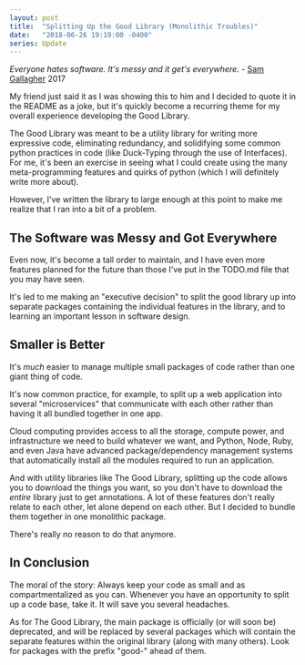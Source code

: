 ```yaml
---
layout: post
title:  "Splitting Up the Good Library (Monolithic Troubles)"
date:   "2018-06-26 19:19:00 -0400"
series: Update
---
```


_Everyone hates software. It's messy and it get's everywhere._ - [Sam Gallagher](https://github.com/sjgallagher2) 2017

My friend just said it as I was showing this to him and I decided to quote it in the README as a joke, but it's quickly become a recurring theme for my overall experience developing the Good Library.

The Good Library was meant to be a utility library for writing more expressive code, eliminating redundancy, and solidifying some common python practices in code (like Duck-Typing through the use of Interfaces).  For me, it's been an exercise in seeing what I could create using the many meta-programming features and quirks of python (which I will definitely write more about).

However, I've written the library to large enough at this point to make me realize that I ran into a bit of a problem.

## The Software was Messy and Got Everywhere

Even now, it's become a tall order to maintain, and I have even more features planned for the future than those I've put in the TODO.md file that you may have seen.

It's led to me making an "executive decision" to split the good library up into separate packages containing the individual features in the library, and to learning an important lesson in software design.

## Smaller is Better

It's _much_ easier to manage multiple small packages of code rather than one giant thing of code.

It's now common practice, for example, to split up a web application into several "microservices" that communicate with each other rather than having it all bundled together in one app.

Cloud computing provides access to all the storage, compute power, and infrastructure we need to build whatever we want, and Python, Node, Ruby, and even Java have advanced package/dependency management systems that automatically install all the modules required to run an application.

And with utility libraries like The Good Library, splitting up the code allows you to download the things you want, so you don't have to download the _entire_ library just to get annotations. A lot of these features don't really relate to each other, let alone depend on each other. But I decided to bundle them together in one monolithic package.

There's really no reason to do that anymore.

## In Conclusion

The moral of the story: Always keep your code as small and as compartmentalized as you can. Whenever you have an opportunity to split up a code base, take it. It will save you several headaches.

As for The Good Library, the main package is officially (or will soon be) deprecated, and will be replaced by several packages which will contain the separate features within the original library (along with many others). Look for packages with the prefix "good-" ahead of them.
